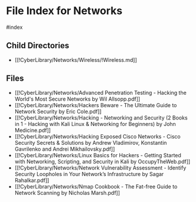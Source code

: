 # File Index for Networks
#index

## Child Directories

- [[!CyberLibrary/Networks/Wireless/!Wireless.md]]

## Files

- [[!CyberLibrary/Networks/Advanced Penetration Testing - Hacking the World's Most Secure Networks by Wil Allsopp.pdf]]
- [[!CyberLibrary/Networks/Hackers Beware - The Ultimate Guide to Network Security by Eric Cole.pdf]]
- [[!CyberLibrary/Networks/Hacking - Networking and Security (2 Books in 1 - Hacking with Kali Linux & Networking for Beginners) by John Medicine.pdf]]
- [[!CyberLibrary/Networks/Hacking Exposed Cisco Networks - Cisco Security Secrets & Solutions by Andrew Vladimirov, Konstantin Gavrilenko and Andrei Mikhailovsky.pdf]]
- [[!CyberLibrary/Networks/Linux Basics for Hackers - Getting Started with Networking, Scripting, and Security in Kali by OccupyTheWeb.pdf]]
- [[!CyberLibrary/Networks/Network Vulnerability Assessment - Identify Security Loopholes in Your Network’s Infrastructure by Sagar Rahalkar.pdf]]
- [[!CyberLibrary/Networks/Nmap Cookbook - The Fat-free Guide to Network Scanning by Nicholas Marsh.pdf]]
